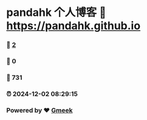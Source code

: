 # pandahk 个人博客 :link: https://pandahk.github.io 
### :page_facing_up: [2](https://pandahk.github.io/tag.html) 
### :speech_balloon: 0 
### :hibiscus: 731 
### :alarm_clock: 2024-12-02 08:29:15 
### Powered by :heart: [Gmeek](https://github.com/Meekdai/Gmeek)

